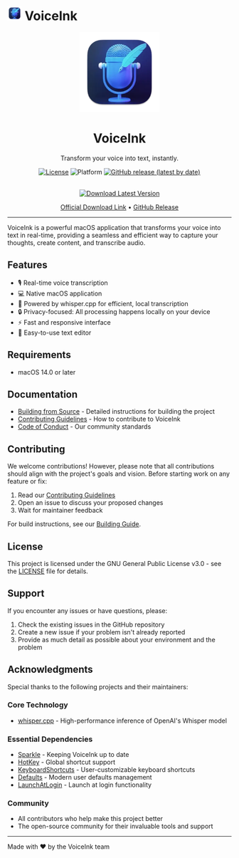 # <img src="VoiceInk/Assets.xcassets/AppIcon.appiconset/64-mac.png" width="32" height="32" /> VoiceInk

<div align="center">
  <img src="VoiceInk/Assets.xcassets/AppIcon.appiconset/256-mac.png" width="180" height="180" />
  <h1>VoiceInk</h1>
  <p>Transform your voice into text, instantly.</p>

  [![License](https://img.shields.io/badge/License-GPL%20v3-blue.svg)](https://www.gnu.org/licenses/gpl-3.0)
  ![Platform](https://img.shields.io/badge/platform-macOS%2014.0%2B-brightgreen)
  [![GitHub release (latest by date)](https://img.shields.io/github/v/release/Beingpax/VoiceInk)](https://github.com/Beingpax/VoiceInk/releases)
  <!-- Add Discord badge once link is provided -->

  <br />
  
  <a href="https://dub.sh/voiceinK">
    <img src="https://img.shields.io/badge/Download-Latest%20Version-blue?style=for-the-badge&logo=apple" alt="Download Latest Version" />
  </a>
  
  <p align="center">
    <a href="https://dub.sh/voiceinc">Official Download Link</a> • 
    <a href="https://github.com/Beingpax/VoiceInk/releases/latest">GitHub Release</a>
  </p>
</div>

---

VoiceInk is a powerful macOS application that transforms your voice into text in real-time, providing a seamless and efficient way to capture your thoughts, create content, and transcribe audio.

## Features

- 🎙️ Real-time voice transcription
- 💻 Native macOS application
- 🚀 Powered by whisper.cpp for efficient, local transcription
- 🔒 Privacy-focused: All processing happens locally on your device
- ⚡ Fast and responsive interface
- 📝 Easy-to-use text editor

## Requirements

- macOS 14.0 or later


## Documentation

- [Building from Source](BUILDING.md) - Detailed instructions for building the project
- [Contributing Guidelines](CONTRIBUTING.md) - How to contribute to VoiceInk
- [Code of Conduct](CODE_OF_CONDUCT.md) - Our community standards

## Contributing

We welcome contributions! However, please note that all contributions should align with the project's goals and vision. Before starting work on any feature or fix:

1. Read our [Contributing Guidelines](CONTRIBUTING.md)
2. Open an issue to discuss your proposed changes
3. Wait for maintainer feedback

For build instructions, see our [Building Guide](BUILDING.md).

## License

This project is licensed under the GNU General Public License v3.0 - see the [LICENSE](LICENSE) file for details.

## Support

If you encounter any issues or have questions, please:
1. Check the existing issues in the GitHub repository
2. Create a new issue if your problem isn't already reported
3. Provide as much detail as possible about your environment and the problem

## Acknowledgments

Special thanks to the following projects and their maintainers:

### Core Technology
- [whisper.cpp](https://github.com/ggerganov/whisper.cpp) - High-performance inference of OpenAI's Whisper model

### Essential Dependencies
- [Sparkle](https://github.com/sparkle-project/Sparkle) - Keeping VoiceInk up to date
- [HotKey](https://github.com/soffes/HotKey) - Global shortcut support
- [KeyboardShortcuts](https://github.com/sindresorhus/KeyboardShortcuts) - User-customizable keyboard shortcuts
- [Defaults](https://github.com/sindresorhus/Defaults) - Modern user defaults management
- [LaunchAtLogin](https://github.com/sindresorhus/LaunchAtLogin) - Launch at login functionality

### Community
- All contributors who help make this project better
- The open-source community for their invaluable tools and support

---

Made with ❤️ by the VoiceInk team 
